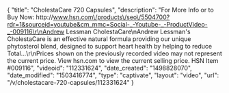 {
    "title": "CholestaCare  720 Capsules",
    "description": "For More Info or to Buy Now: http:\/\/www.hsn.com\/products\/seo\/5504700?rdr=1&sourceid=youtube&cm_mmc=Social-_-Youtube-_-ProductVideo-_-009116\r\nAndrew Lessman CholestaCare\nAndrew Lessman's CholestaCare is an effective natural formula providing our unique phytosterol blend, designed to support heart health by helping to reduce Total...\r\nPrices shown on the previously recorded video may not represent the current price.  View hsn.com to view the current selling price. HSN Item #009116",
    "videoid": "112331624",
    "date_created": "1498828070",
    "date_modified": "1503416774",
    "type": "captivate",
    "layout": "video",
    "url": "\/v\/cholestacare-720-capsules\/112331624"
}